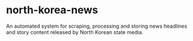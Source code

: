 # north-korea-news
An automated system for scraping, processing and storing news headlines and story content released by North Korean state media. 
